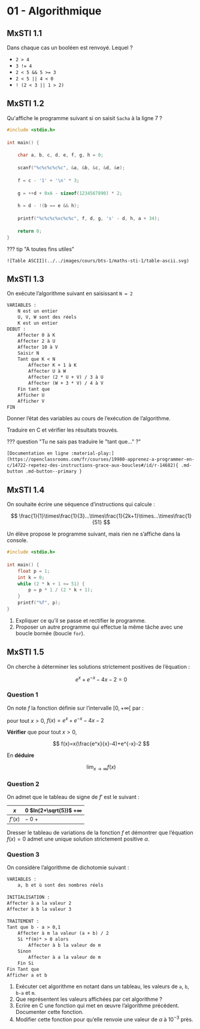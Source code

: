 # 01 - Algorithmique

## MxSTI 1.1

Dans chaque cas un booléen est renvoyé. Lequel ?

+ `2 > 4`
+ `3 != 4`
+ `2 < 5 && 5 >= 3`
+ `2 < 5 || 4 < 0`
+ `! (2 < 3 || 1 > 2)`

## MxSTI 1.2

Qu'affiche le programme suivant si on saisit `Sacha` à la ligne 7 ?

```c linenums="1"
#include <stdio.h>

int main() {
    
    char a, b, c, d, e, f, g, h = 0;

    scanf("%c%c%c%c%c", &a, &b, &c, &d, &e);

    f = c - '1' + '\n' * 3;

    g = ++d + 0xA - sizeof(1234567890) * 2;
    
    h = d - !(b == e && h);

    printf("%c%c%c%xc%c%c", f, d, g, 's' - d, h, a + 34);

    return 0;
}
```

??? tip "A toutes fins utiles"

	![Table ASCII](../../images/cours/bts-1/maths-sti-1/table-ascii.svg)

## MxSTI 1.3

On exécute l’algorithme suivant en saisissant `N = 2`

```
VARIABLES :
	N est un entier
	U, V, W sont des réels
	K est un entier
DEBUT :
	Affecter 0 à K
	Affecter 2 à U
	Affecter 10 à V
	Saisir N
	Tant que K < N
		Affecter K + 1 à K
		Affecter U à W
		Affecter (2 * U + V) / 3 à U
		Affecter (W + 3 * V) / 4 à V
	Fin tant que
	Afficher U
	Afficher V
FIN
```

Donner l’état des variables au cours de l’exécution de l’algorithme.

Traduire en C et vérifier les résultats trouvés.

??? question "Tu ne sais pas traduire le "tant que..." ?"

	[Documentation en ligne :material-play:](https://openclassrooms.com/fr/courses/19980-apprenez-a-programmer-en-c/14722-repetez-des-instructions-grace-aux-boucles#/id/r-14682){ .md-button .md-button--primary }

## MxSTI 1.4

On souhaite écrire une séquence d’instructions qui calcule :

$$
\frac{1}{1}\times\frac{1}{3}...\times\frac{1}{2k+1}\times...\times\frac{1}{51}
$$

Un élève propose le programme suivant, mais rien ne s’affiche dans la console.

```c
#include <stdio.h>

int main() {
	float p = 1;
	int k = 0;
	while (2 * k + 1 <= 51) {
		p = p * 1 / (2 * k + 1);
	}
	printf("%f", p);
} 
```

1. Expliquer ce qu’il se passe et rectifier le programme.
2. Proposer un autre programme qui effectue la même tâche avec une boucle bornée (boucle `for`).

## MxSTI 1.5

On cherche à déterminer les solutions strictement positives de l’équation :

$$
e^x+e^{-x}-4x-2=0
$$

### Question 1

On note $f$ la fonction définie sur l’intervalle $[0,+\infty[$ par : 

pour tout $x>0$, $f(x)=e^x+e^{-x}-4x-2$

**Vérifier** que pour tout $x>0$,

$$
f(x)=x(\frac{e^x}{x}-4)+e^{-x}-2
$$

En **déduire** 

$$
\lim_{x \to \infty}f(x)
$$

### Question 2

On admet que le tableau de signe de $f'$ est le suivant :

| $x$ | $0$                                           $ln(2+\sqrt{5})$                                          $+\infty$ |
| --- | --- |
| $f’(x)$ |                        $-$                            $0$                              $+$ |

Dresser le tableau de variations de la fonction $f$ et démontrer que l’équation $f(x)= 0$ admet une unique solution strictement positive $\alpha$.

### Question 3

On considère l’algorithme de dichotomie suivant :

```
VARIABLES :
	a, b et ù sont des nombres réels

INITIALISATION :
Affecter à a la valeur 2
Affecter à b la valeur 3

TRAITEMENT :
Tant que b - a > 0,1
	Affecter à m la valeur (a + b) / 2
	Si *f(m)* > 0 alors
		Affecter à b la valeur de m
	Sinon
		Affecter à a la valeur de m
	Fin Si
Fin Tant que
Afficher a et b
```

1. Exécuter cet algorithme en notant dans un tableau, les valeurs de `a`, `b`, `b-a` et `m`.
2. Que représentent les valeurs affichées par cet algorithme ?
3. Ecrire en C une fonction qui met en œuvre l’algorithme précédent. Documenter cette fonction.
4. Modifier cette fonction pour qu’elle renvoie une valeur de $\alpha$ à $10^{-3}$ près.